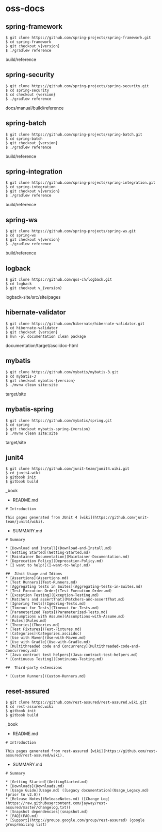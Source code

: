 # oss-docs

## spring-framework

```
$ git clone https://github.com/spring-projects/spring-framework.git
$ cd spring-framework
$ git checkout v{version}
$ ./gradlew reference
```

build/reference

## spring-security

```
$ git clone https://github.com/spring-projects/spring-security.git
$ cd spring-security
$ cd checkout {version}
$ ./gradlew reference
```
docs/manual/build/reference

## spring-batch

```
$ git clone https://github.com/spring-projects/spring-batch.git
$ cd spring-batch
$ git checkout {version}
$ ./gradlew reference
```

build/reference

## spring-integration

```
$ git clone https://github.com/spring-projects/spring-integration.git
$ cd spring-integration
$ git checkout v{version}
$ ./gradlew reference
```

build/reference

## spring-ws

```
$ git clone https://github.com/spring-projects/spring-ws.git
$ cd spring-ws
$ git checkout v{version}
$ ./gradlew reference
```

build/reference


## logback

```
$ git clone https://github.com/qos-ch/logback.git
$ cd logback
$ git checkout v_{version}
```

logback-site/src/site/pages

## hibernate-validator

```
$ git clone https://github.com/hibernate/hibernate-validator.git
$ cd hibernate-validator
$ git checkout {version}
$ mvn -pl documentation clean package
```

documentation/target/asciidoc-html

## mybatis

```
$ git clone https://github.com/mybatis/mybatis-3.git
$ cd mybatis-3
$ git checkout mybatis-{version}
$ ./mvnw clean site:site
```

target/site

## mybatis-spring

```
$ git clone https://github.com/mybatis/spring.git
$ cd spring
$ git checkout mybatis-spring-{version}
$ ./mvnw clean site:site
```

target/site

## junit4

```
$ git clone https://github.com/junit-team/junit4.wiki.git
$ cd junit4.wiki
$ gitbook init
$ gitbook build
```

_book

* README.md

```
# Introduction

This pages generated from JUnit 4 [wiki](https://github.com/junit-team/junit4/wiki).
```

* SUMMARY.md

```
# Summary

* [Download and Install](Download-and-Install.md)
* [Getting Started](Getting-Started.md)
* [Maintainer Documentation](Maintainer-Documentation.md)
* [Deprecation Policy](Deprecation-Policy.md)
* [I want to help!](I-want-to-help!.md)

##  JUnit Usage and Idioms
* [Assertions](Assertions.md)
* [Test Runners](Test-Runners.md)
* [Aggregating tests in Suites](Aggregating-tests-in-Suites.md)
* [Test Execution Order](Test-Execution-Order.md)
* [Exception Testing](Exception-Testing.md)
* [Matchers and assertThat](Matchers-and-assertThat.md)
* [Ignoring Tests](Ignoring-Tests.md)
* [Timeout for Tests](Timeout-for-Tests.md)
* [Parameterized Tests](Parameterized-Tests.md)
* [Assumptions with Assume](Assumptions-with-Assume.md)
* [Rules](Rules.md)
* [Theories](Theories.md)
* [Test Fixtures](Test-Fixtures.md)
* [Categories](Categories.asciidoc)
* [Use with Maven](Use-with-Maven.md)
* [Use with Gradle](Use-with-Gradle.md)
* [Multithreaded code and Concurrency](Multithreaded-code-and-Concurrency.md)
* [Java contract test helpers](Java-contract-test-helpers.md)
* [Continuous Testing](Continuous-Testing.md)

##  Third-party extensions

* [Custom Runners](Custom-Runners.md)
```

## reset-assured


```
$ git clone https://github.com/rest-assured/rest-assured.wiki.git
$ cd rest-assured.wiki
$ gitbook init
$ gitbook build
```

_book

* README.md

```
# Introduction

This pages generated from rest-assured [wiki](https://github.com/rest-assured/rest-assured/wiki).
```

* SUMMARY.md

```
# Summary

* [Getting Started](GettingStarted.md)
* [Downloads](Downloads.md)
* [Usage Guide](Usage.md) ([Legacy documentation](Usage_Legacy.md) (prior to v2.0))
* [Release Notes](ReleaseNotes.md) ([Change Log](https://raw.githubusercontent.com/jayway/rest-assured/master/changelog.txt))
* [Snapshot dependencies](snapshot.md)
* [FAQ](FAQ.md)
* [Support](http://groups.google.com/group/rest-assured) (google group/mailing list)
```


